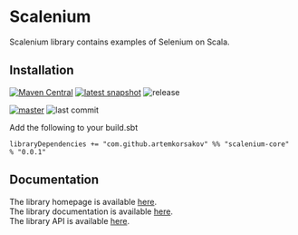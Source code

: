 # Scalenium

Scalenium library contains examples of Selenium on Scala.

## Installation

[![Maven Central](https://img.shields.io/maven-central/v/com.github.artemkorsakov/scalenium-core_2.13.svg?label=Maven%20Central&color=success)](https://search.maven.org/search?q=g:%22com.github.artemkorsakov%22%20AND%20a:%22scalenium-core_2.13%22)
[![latest snapshot](https://img.shields.io/nexus/s/https/oss.sonatype.org/com.github.artemkorsakov/scalenium-core_2.13.svg?label=latest%20snapshot&color=success)](https://oss.sonatype.org/content/repositories/snapshots/com/github/artemkorsakov/scalenium-core_2.13/)
![release](https://img.shields.io/github/v/release/artemkorsakov/scalenium?include_prereleases)

[![master](https://img.shields.io/travis/com/artemkorsakov/scalenium/master)](https://travis-ci.com/artemkorsakov/scalenium)
![last commit](https://img.shields.io/github/last-commit/artemkorsakov/scalenium)

Add the following to your build.sbt

```
libraryDependencies += "com.github.artemkorsakov" %% "scalenium-core" % "0.0.1"
```

## Documentation

The library homepage is available [here](https://artemkorsakov.github.io/scalenium/).
<br>The library documentation is available [here](https://artemkorsakov.github.io/scalenium/docs/).
<br>The library API is available [here](https://artemkorsakov.github.io/scalenium/api/).
